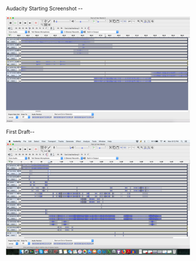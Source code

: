 Audacity Starting Screenshot -- 

![Screenshot of Audacity file that has a few tracks](Audacity%20Screenshot%20First.png)

First Draft-- 

![Screenshot of Audacity file that has a few tracks](Audacity%20Screenshot.png)
